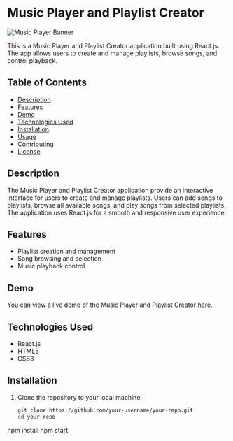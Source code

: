 # Music Player and Playlist Creator

![Music Player Banner](link_to_your_banner_image.png)

This is a Music Player and Playlist Creator application built using React.js. The app allows users to create and manage playlists, browse songs, and control playback.

## Table of Contents

- [Description](#description)
- [Features](#features)
- [Demo](#demo)
- [Technologies Used](#technologies-used)
- [Installation](#installation)
- [Usage](#usage)
- [Contributing](#contributing)
- [License](#license)

## Description

The Music Player and Playlist Creator application provide an interactive interface for users to create and manage playlists. Users can add songs to playlists, browse all available songs, and play songs from selected playlists. The application uses React.js for a smooth and responsive user experience.

## Features

- Playlist creation and management
- Song browsing and selection
- Music playback control

## Demo

You can view a live demo of the Music Player and Playlist Creator [here](link_to_live_demo).

## Technologies Used

- React.js
- HTML5
- CSS3

## Installation

1. Clone the repository to your local machine:

   ```bash
   git clone https://github.com/your-username/your-repo.git
   cd your-repo
npm install
npm start

